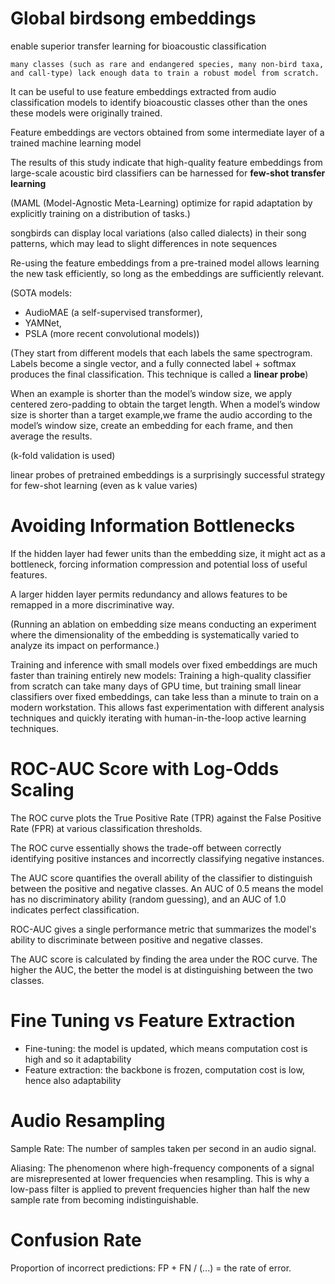 # Global birdsong embeddings
enable superior transfer learning
for bioacoustic classification

`many classes (such as rare and endangered species,
many non-bird taxa, and call-type) lack enough data to train a robust model from scratch.`

It can be useful to use feature embeddings extracted from audio classification models to identify
bioacoustic classes other than the ones these models were originally trained.

Feature embeddings are vectors obtained from some intermediate layer of a trained machine learning model

The results of this study indicate that high-quality feature embeddings from large-scale acoustic bird classifiers can be harnessed for **few-shot transfer learning**

(MAML (Model-Agnostic Meta-Learning) optimize for rapid adaptation by explicitly training on a distribution of tasks.)

songbirds can display local variations (also called dialects) in their song patterns, which may lead to slight differences in note sequences 

Re-using the feature embeddings from
a pre-trained model allows learning the new task efficiently, so long as the embeddings are sufficiently relevant.

(SOTA models: 
- AudioMAE (a self-supervised transformer), 
- YAMNet,
- PSLA (more recent convolutional models))

(They start from different models that each labels the same spectrogram. Labels become a single vector, and a fully connected label + softmax produces the final classification. This technique is called a **linear probe**)

When an example is shorter than the model’s window size, we apply
centered zero-padding to obtain the target length. When a model’s window size is shorter than a target example,we frame the audio according to the model’s window size, create an embedding for each frame, and then average the results.

(k-fold validation is used)

linear probes of pretrained embeddings is a surprisingly successful strategy for few-shot learning (even as k value varies)

# Avoiding Information Bottlenecks
If the hidden layer had fewer units than the embedding size, it might act as a bottleneck, forcing information compression and potential loss of useful features.

A larger hidden layer permits redundancy and allows features to be remapped in a more discriminative way.

(Running an ablation on embedding size means conducting an experiment where the dimensionality of the embedding is systematically varied to analyze its impact on performance.)

Training and inference with small models over fixed embeddings are much faster than training entirely new models: Training a high-quality classifier from scratch can take many days of GPU time, but training small linear classifiers over fixed embeddings, can take less than a minute to train on a modern workstation. This allows fast experimentation with different analysis techniques and quickly iterating with human-in-the-loop active learning techniques.

# ROC-AUC Score with Log-Odds Scaling

The ROC curve plots the True Positive Rate (TPR) against the False Positive Rate (FPR) at various classification thresholds.

The ROC curve essentially shows the trade-off between correctly identifying positive instances and incorrectly classifying negative instances.

The AUC score quantifies the overall ability of the classifier to distinguish between the positive and negative classes. An AUC of 0.5 means the model has no discriminatory ability (random guessing), and an AUC of 1.0 indicates perfect classification.

ROC-AUC gives a single performance metric that summarizes the model's ability to discriminate between positive and negative classes.

The AUC score is calculated by finding the area under the ROC curve. The higher the AUC, the better the model is at distinguishing between the two classes.

# Fine Tuning vs Feature Extraction

- Fine-tuning: the model is updated, which means computation cost is high and so it adaptability
- Feature extraction: the backbone is frozen, computation cost is low, hence also adaptability

# Audio Resampling

Sample Rate: The number of samples taken per second in an audio signal. 

Aliasing: The phenomenon where high-frequency components of a signal are misrepresented at lower frequencies when resampling. This is why a low-pass filter is applied to prevent frequencies higher than half the new sample rate from becoming indistinguishable.

# Confusion Rate

Proportion of incorrect predictions: FP + FN / (...) = the rate of error.